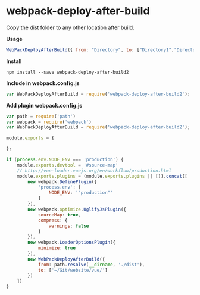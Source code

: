 # webpack-deploy-after-build
Copy the dist folder to any other location after build.

**Usage**
```js
WebPackDeployAfterBuild({ from: "Directory", to: ["Directory1","Directory2"],suffixPublicPath:true, clearDestDir: true })
```

**Install**

```shell
npm install --save webpack-deploy-after-build2
```

**Include in webpack.config.js**
```js
var WebPackDeployAfterBuild = require('webpack-deploy-after-build2');
```

**Add plugin webpack.config.js**
```js
var path = require('path')
var webpack = require('webpack')
var WebPackDeployAfterBuild = require('webpack-deploy-after-build2');

module.exports = {

};

if (process.env.NODE_ENV === 'production') {
    module.exports.devtool = '#source-map'
    // http://vue-loader.vuejs.org/en/workflow/production.html
    module.exports.plugins = (module.exports.plugins || []).concat([
        new webpack.DefinePlugin({
            'process.env': {
                NODE_ENV: '"production"'
            }
        }),
        new webpack.optimize.UglifyJsPlugin({
            sourceMap: true,
            compress: {
                warnings: false
            }
        }),
        new webpack.LoaderOptionsPlugin({
            minimize: true
        }),
        new WebPackDeployAfterBuild({
            from: path.resolve(__dirname, './dist'),
            to: ['~/Git/website/vue/']
        })
    ])
}
```
